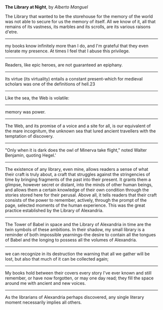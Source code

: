 **The Library at Night**, by *Alberto Manguel*

The Library that wanted to be the storehouse for the memory of the world was not able to secure for us the memory of itself. All we know of it, all that remains of its vastness, its marbles and its scrolls, are its various raisons d'etre.


---

my books know infinitely more than I do, and I'm grateful that they even tolerate my presence. At times I feel that I abuse this privilege.


---

Readers, like epic heroes, are not guaranteed an epiphany.


---

Its virtue (its virtuality) entails a constant present-which for medieval scholars was one of the definitions of hell.23

---

Like the sea, the Web is volatile:

---

memory was power.

---

The Web, and its promise of a voice and a site for all, is our equivalent of the mare incognitum, the unknown sea that lured ancient travellers with the temptation of discovery.

---

"Only when it is dark does the owl of Minerva take flight," noted Walter Benjamin, quoting Hegel.'

---

The existence of any library, even mine, allows readers a sense of what their craft is truly about, a craft that struggles against the stringencies of time by bringing fragments of the past into their present. It grants them a glimpse, however secret or distant, into the minds of other human beings, and allows them a certain knowledge of their own condition through the stories stored here for their perusal. Above all, it tells readers that their craft consists of the power to remember, actively, through the prompt of the page, selected moments of the human experience. This was the great practice established by the Library
of Alexandria.

---

The Tower of Babel in space and the Library of Alexandria in time are the twin symbols of these ambitions. In their shadow, my small library is a reminder of both impossible yearnings-the desire to contain all the tongues of Babel and the longing to possess all the volumes of Alexandria.


---

we can recognize in its destruction the warning that all we gather will be lost, but also that much of it can be collected again;

---

My books hold between their covers every story I've ever known and still remember, or have now forgotten, or may one day read; they fill the space around me with ancient and new voices.

---

As
the librarians of Alexandria perhaps discovered, any single literary moment necessarily implies all others.
